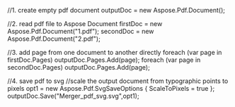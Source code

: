 

//1. create empty pdf document
outputDoc = new Aspose.Pdf.Document();

//2. read pdf file to Aspose Document
firstDoc = new Aspose.Pdf.Document("1.pdf");
secondDoc = new Aspose.Pdf.Document("2.pdf");

//3. add page from one document to another directly
foreach (var page in firstDoc.Pages)
    outputDoc.Pages.Add(page);
foreach (var page in secondDoc.Pages)
    outputDoc.Pages.Add(page);

//4. save pdf to svg
//scale the output document from typographic points to pixels
opt1 = new Aspose.Pdf.SvgSaveOptions
{
    ScaleToPixels = true
};
outputDoc.Save("Merger_pdf_svg.svg",opt1);
